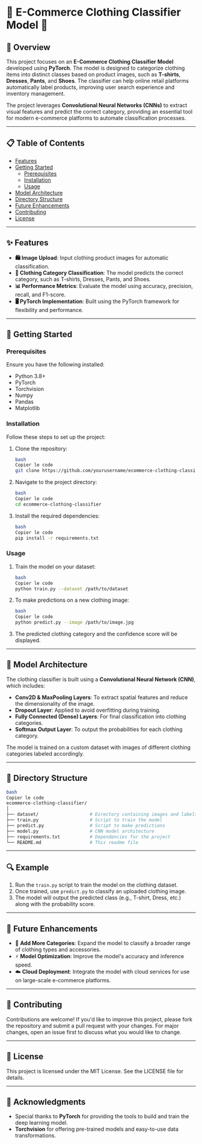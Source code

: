 # 👗 E-Commerce Clothing Classifier Model 👚

## 🌟 Overview

This project focuses on an **E-Commerce Clothing Classifier Model** developed using **PyTorch**. The model is designed to categorize clothing items into distinct classes based on product images, such as **T-shirts**, **Dresses**, **Pants**, and **Shoes**. The classifier can help online retail platforms automatically label products, improving user search experience and inventory management.

The project leverages **Convolutional Neural Networks (CNNs)** to extract visual features and predict the correct category, providing an essential tool for modern e-commerce platforms to automate classification processes.

---

## 📋 Table of Contents

- [Features](https://www.notion.so/124b6f04a80680ff976bd56443416577?pvs=21)
- [Getting Started](https://www.notion.so/124b6f04a80680ff976bd56443416577?pvs=21)
    - [Prerequisites](https://www.notion.so/124b6f04a80680ff976bd56443416577?pvs=21)
    - [Installation](https://www.notion.so/124b6f04a80680ff976bd56443416577?pvs=21)
    - [Usage](https://www.notion.so/124b6f04a80680ff976bd56443416577?pvs=21)
- [Model Architecture](https://www.notion.so/124b6f04a80680ff976bd56443416577?pvs=21)
- [Directory Structure](https://www.notion.so/124b6f04a80680ff976bd56443416577?pvs=21)
- [Future Enhancements](https://www.notion.so/124b6f04a80680ff976bd56443416577?pvs=21)
- [Contributing](https://www.notion.so/124b6f04a80680ff976bd56443416577?pvs=21)
- [License](https://www.notion.so/124b6f04a80680ff976bd56443416577?pvs=21)

---

## ✨ Features

- **🛍️ Image Upload**: Input clothing product images for automatic classification.
- **🧥 Clothing Category Classification**: The model predicts the correct category, such as T-shirts, Dresses, Pants, and Shoes.
- **📊 Performance Metrics**: Evaluate the model using accuracy, precision, recall, and F1-score.
- **🖥️ PyTorch Implementation**: Built using the PyTorch framework for flexibility and performance.

---

## 🚀 Getting Started

### Prerequisites

Ensure you have the following installed:

- Python 3.8+
- PyTorch
- Torchvision
- Numpy
- Pandas
- Matplotlib

### Installation

Follow these steps to set up the project:

1. Clone the repository:
    
    ```bash
    bash
    Copier le code
    git clone https://github.com/yourusername/ecommerce-clothing-classifier.git
    
    ```
    
2. Navigate to the project directory:
    
    ```bash
    bash
    Copier le code
    cd ecommerce-clothing-classifier
    
    ```
    
3. Install the required dependencies:
    
    ```bash
    bash
    Copier le code
    pip install -r requirements.txt
    
    ```
    

### Usage

1. Train the model on your dataset:
    
    ```bash
    bash
    Copier le code
    python train.py --dataset /path/to/dataset
    
    ```
    
2. To make predictions on a new clothing image:
    
    ```bash
    bash
    Copier le code
    python predict.py --image /path/to/image.jpg
    
    ```
    
3. The predicted clothing category and the confidence score will be displayed.

---

## 🧠 Model Architecture

The clothing classifier is built using a **Convolutional Neural Network (CNN)**, which includes:

- **Conv2D & MaxPooling Layers**: To extract spatial features and reduce the dimensionality of the image.
- **Dropout Layer**: Applied to avoid overfitting during training.
- **Fully Connected (Dense) Layers**: For final classification into clothing categories.
- **Softmax Output Layer**: To output the probabilities for each clothing category.

The model is trained on a custom dataset with images of different clothing categories labeled accordingly.

---

## 📁 Directory Structure

```bash
bash
Copier le code
ecommerce-clothing-classifier/
│
├── dataset/                   # Directory containing images and labels
├── train.py                   # Script to train the model
├── predict.py                 # Script to make predictions
├── model.py                   # CNN model architecture
├── requirements.txt           # Dependencies for the project
└── README.md                  # This readme file

```

---

## 🔍 Example

1. Run the `train.py` script to train the model on the clothing dataset.
2. Once trained, use `predict.py` to classify an uploaded clothing image.
3. The model will output the predicted class (e.g., T-shirt, Dress, etc.) along with the probability score.

---

## 🌱 Future Enhancements

- 🛒 **Add More Categories**: Expand the model to classify a broader range of clothing types and accessories.
- ⚡ **Model Optimization**: Improve the model's accuracy and inference speed.
- ☁️ **Cloud Deployment**: Integrate the model with cloud services for use on large-scale e-commerce platforms.

---

## 🤝 Contributing

Contributions are welcome! If you'd like to improve this project, please fork the repository and submit a pull request with your changes. For major changes, open an issue first to discuss what you would like to change.

---

## 📜 License

This project is licensed under the MIT License. See the LICENSE file for details.

---

## 🙏 Acknowledgments

- Special thanks to **PyTorch** for providing the tools to build and train the deep learning model.
- **Torchvision** for offering pre-trained models and easy-to-use data transformations.

##
